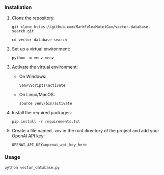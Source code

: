 ### Installation

1. Clone the repository:
   
   `git clone https://github.com/MarkFeleaMotetGov/vector-database-search.git`

   `cd vector-database-search`
   

2. Set up a virtual environment:
   
    `python -m venv venv`

3. Activate the virtual environment:
   - On Windows:
   
        `venv\Scripts\activate`
   - On Linux/MacOS:
   
        `source venv/bin/activate`

4. Install the required packages:
   
    `pip install -r requirements.txt`

5. Create a file named `.env` in the root directory of the project and add your OpenAI API key:
   ```text
   OPENAI_API_KEY=openai_api_key_here
   ```

### Usage

`python vector_database.py`
